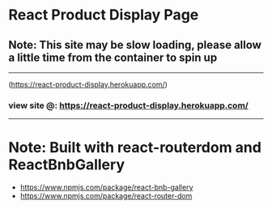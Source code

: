 # React Product Display Page

## Note: This site may be slow loading, please allow a little time from the container to spin up

---

(https://react-product-display.herokuapp.com/)

### view site @: https://react-product-display.herokuapp.com/

---

# Note: Built with react-routerdom and ReactBnbGallery

- https://www.npmjs.com/package/react-bnb-gallery
- https://www.npmjs.com/package/react-router-dom
